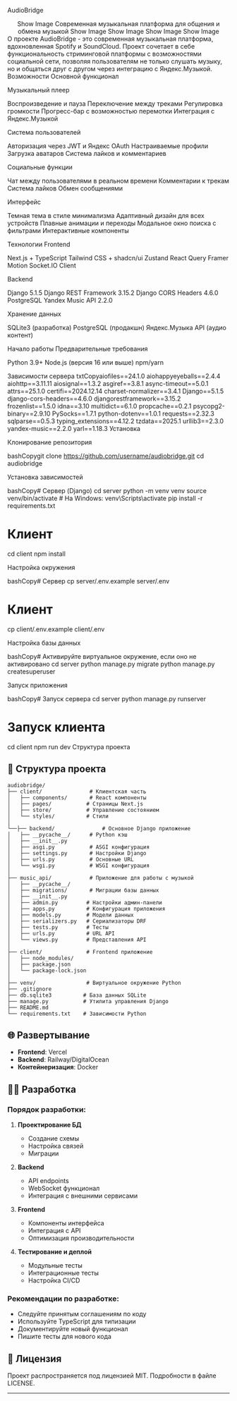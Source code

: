 AudioBridge
<div align="center">
Show Image
Современная музыкальная платформа для общения и обмена музыкой
Show Image
Show Image
Show Image
Show Image
</div>
О проекте
AudioBridge - это современная музыкальная платформа, вдохновленная Spotify и SoundCloud. Проект сочетает в себе функциональность стриминговой платформы с возможностями социальной сети, позволяя пользователям не только слушать музыку, но и общаться друг с другом через интеграцию с Яндекс.Музыкой.
Возможности
Основной функционал

Музыкальный плеер

Воспроизведение и пауза
Переключение между треками
Регулировка громкости
Прогресс-бар с возможностью перемотки
Интеграция с Яндекс.Музыкой


Система пользователей

Авторизация через JWT и Яндекс OAuth
Настраиваемые профили
Загрузка аватаров
Система лайков и комментариев


Социальные функции

Чат между пользователями в реальном времени
Комментарии к трекам
Система лайков
Обмен сообщениями



Интерфейс

Темная тема в стиле минимализма
Адаптивный дизайн для всех устройств
Плавные анимации и переходы
Модальное окно поиска с фильтрами
Интерактивные компоненты

Технологии
Frontend

Next.js + TypeScript
Tailwind CSS + shadcn/ui
Zustand
React Query
Framer Motion
Socket.IO Client

Backend

Django 5.1.5
Django REST Framework 3.15.2
Django CORS Headers 4.6.0
PostgreSQL
Yandex Music API 2.2.0

Хранение данных

SQLite3 (разработка)
PostgreSQL (продакшн)
Яндекс.Музыка API (аудио контент)

Начало работы
Предварительные требования

Python 3.9+
Node.js (версия 16 или выше)
npm/yarn

Зависимости сервера
txtCopyaiofiles==24.1.0
aiohappyeyeballs==2.4.4
aiohttp==3.11.11
aiosignal==1.3.2
asgiref==3.8.1
async-timeout==5.0.1
attrs==25.1.0
certifi==2024.12.14
charset-normalizer==3.4.1
Django==5.1.5
django-cors-headers==4.6.0
djangorestframework==3.15.2
frozenlist==1.5.0
idna==3.10
multidict==6.1.0
propcache==0.2.1
psycopg2-binary==2.9.10
PySocks==1.7.1
python-dotenv==1.0.1
requests==2.32.3
sqlparse==0.5.3
typing_extensions==4.12.2
tzdata==2025.1
urllib3==2.3.0
yandex-music==2.2.0
yarl==1.18.3
Установка

Клонирование репозитория

bashCopygit clone https://github.com/username/audiobridge.git
cd audiobridge

Установка зависимостей

bashCopy# Сервер (Django)
cd server
python -m venv venv
source venv/bin/activate  # На Windows: venv\Scripts\activate
pip install -r requirements.txt

# Клиент
cd client
npm install

Настройка окружения

bashCopy# Сервер
cp server/.env.example server/.env

# Клиент
cp client/.env.example client/.env

Настройка базы данных

bashCopy# Активируйте виртуальное окружение, если оно не активировано
cd server
python manage.py migrate
python manage.py createsuperuser

Запуск приложения

bashCopy# Запуск сервера
cd server
python manage.py runserver

# Запуск клиента
cd client
npm run dev
Структура проекта
## 📁 Структура проекта

```
audiobridge/
├── client/               # Клиентская часть
│   ├── components/       # React компоненты
│   ├── pages/           # Страницы Next.js
│   ├── store/           # Управление состоянием
│   └── styles/          # Стили
│
└──├── backend/               # Основное Django приложение
│   ├── __pycache__/      # Python кэш
│   ├── __init__.py       
│   ├── asgi.py           # ASGI конфигурация
│   ├── settings.py       # Настройки Django
│   ├── urls.py           # Основные URL
│   └── wsgi.py           # WSGI конфигурация
│
├── music_api/            # Приложение для работы с музыкой
│   ├── __pycache__/      
│   ├── migrations/       # Миграции базы данных
│   ├── __init__.py
│   ├── admin.py         # Настройки админ-панели
│   ├── apps.py          # Конфигурация приложения
│   ├── models.py        # Модели данных
│   ├── serializers.py   # Сериализаторы DRF
│   ├── tests.py         # Тесты
│   ├── urls.py          # URL API
│   └── views.py         # Представления API
│
├── client/              # Frontend приложение
│   ├── node_modules/    
│   ├── package.json
│   └── package-lock.json
│
├── venv/                # Виртуальное окружение Python
├── .gitignore
├── db.sqlite3          # База данных SQLite
├── manage.py           # Утилита управления Django
├── README.md
└── requirements.txt    # Зависимости Python
```

## 🌐 Развертывание

- **Frontend**: Vercel
- **Backend**: Railway/DigitalOcean
- **Контейнеризация**: Docker

## 👩‍💻 Разработка

### Порядок разработки:

1. **Проектирование БД** 
   - Создание схемы
   - Настройка связей
   - Миграции

2. **Backend**
   - API endpoints
   - WebSocket функционал
   - Интеграция с внешними сервисами

3. **Frontend**
   - Компоненты интерфейса
   - Интеграция с API
   - Оптимизация производительности

4. **Тестирование и деплой**
   - Модульные тесты
   - Интеграционные тесты
   - Настройка CI/CD

### Рекомендации по разработке:

- Следуйте принятым соглашениям по коду
- Используйте TypeScript для типизации
- Документируйте новый функционал
- Пишите тесты для нового кода

## 📄 Лицензия

Проект распространяется под лицензией MIT. Подробности в файле LICENSE.

---


